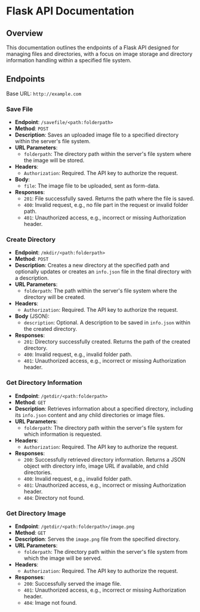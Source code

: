# Flask API Documentation

## Overview

This documentation outlines the endpoints of a Flask API designed for managing files and directories, with a focus on image storage and directory information handling within a specified file system.

## Endpoints

Base URL: `http://example.com`

### Save File

- **Endpoint**: `/savefile/<path:folderpath>`
- **Method**: `POST`
- **Description**: Saves an uploaded image file to a specified directory within the server's file system.
- **URL Parameters**:
  - `folderpath`: The directory path within the server's file system where the image will be stored.
- **Headers**:
  - `Authorization`: Required. The API key to authorize the request.
- **Body**:
  - `file`: The image file to be uploaded, sent as form-data.
- **Responses**:
  - `201`: File successfully saved. Returns the path where the file is saved.
  - `400`: Invalid request, e.g., no file part in the request or invalid folder path.
  - `401`: Unauthorized access, e.g., incorrect or missing Authorization header.

### Create Directory

- **Endpoint**: `/mkdir/<path:folderpath>`
- **Method**: `POST`
- **Description**: Creates a new directory at the specified path and optionally updates or creates an `info.json` file in the final directory with a description.
- **URL Parameters**:
  - `folderpath`: The path within the server's file system where the directory will be created.
- **Headers**:
  - `Authorization`: Required. The API key to authorize the request.
- **Body** (JSON):
  - `description`: Optional. A description to be saved in `info.json` within the created directory.
- **Responses**:
  - `201`: Directory successfully created. Returns the path of the created directory.
  - `400`: Invalid request, e.g., invalid folder path.
  - `401`: Unauthorized access, e.g., incorrect or missing Authorization header.

### Get Directory Information

- **Endpoint**: `/getdir/<path:folderpath>`
- **Method**: `GET`
- **Description**: Retrieves information about a specified directory, including its `info.json` content and any child directories or image files.
- **URL Parameters**:
  - `folderpath`: The directory path within the server's file system for which information is requested.
- **Headers**:
  - `Authorization`: Required. The API key to authorize the request.
- **Responses**:
  - `200`: Successfully retrieved directory information. Returns a JSON object with directory info, image URL if available, and child directories.
  - `400`: Invalid request, e.g., invalid folder path.
  - `401`: Unauthorized access, e.g., incorrect or missing Authorization header.
  - `404`: Directory not found.

### Get Directory Image

- **Endpoint**: `/getdir/<path:folderpath>/image.png`
- **Method**: `GET`
- **Description**: Serves the `image.png` file from the specified directory.
- **URL Parameters**:
  - `folderpath`: The directory path within the server's file system from which the image will be served.
- **Headers**:
  - `Authorization`: Required. The API key to authorize the request.
- **Responses**:
  - `200`: Successfully served the image file.
  - `401`: Unauthorized access, e.g., incorrect or missing Authorization header.
  - `404`: Image not found.
